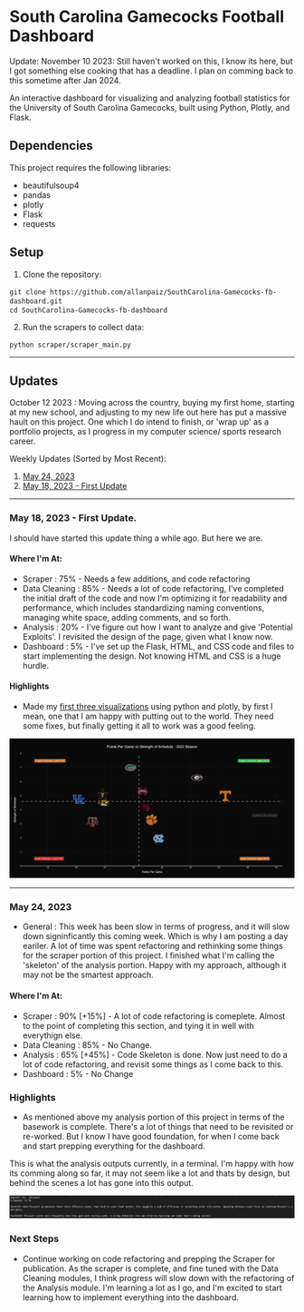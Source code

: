 # South Carolina Gamecocks Football Dashboard

Update:
November 10 2023: Still haven't worked on this, I know its here, but I got something else cooking that has a deadline. I plan on comming back to this sometime after Jan 2024.

An interactive dashboard for visualizing and analyzing football statistics for the University of South Carolina Gamecocks, built using Python, Plotly, and Flask.

## Dependencies

This project requires the following libraries:

- beautifulsoup4
- pandas
- plotly
- Flask
- requests

## Setup

1. Clone the repository:

```
git clone https://github.com/allanpaiz/SouthCarolina-Gamecocks-fb-dashboard.git
cd SouthCarolina-Gamecocks-fb-dashboard
```

2. Run the scrapers to collect data:

```
python scraper/scraper_main.py
```

***

## Updates

October 12 2023 : Moving across the country, buying my first home, starting at my new school, and adjusting to my new life out here has put a massive hault on this project. One which I do intend to finish, or 'wrap up' as a portfolio projects, as I progress in my computer science/ sports research career.

Weekly Updates (Sorted by Most Recent):
1. [May 24, 2023](https://github.com/allanpaiz/SouthCarolina-Gamecocks-fb-dashboard#may-24-2023)
2. [May 18, 2023 - First Update](https://github.com/allanpaiz/SouthCarolina-Gamecocks-fb-dashboard#may-18-2023---first-update)

***

### May 18, 2023 - First Update.
I should have started this update thing a while ago. But here we are. 

#### Where I'm At:
- Scraper : 75% - Needs a few additions, and code refactoring  
- Data Cleaning : 85% - Needs a lot of code refactoring, I've completed the initial draft of the code and now I'm optimizing it for readability and performance, which includes standardizing naming conventions, managing white space, adding comments, and so forth.
- Analysis : 20% - I've figure out how I want to analyze and give 'Potential Exploits'. I revisited the design of the page, given what I know now. 
- Dashboard : 5% - I've set up the Flask, HTML, and CSS code and files to start implementing the design. Not knowing HTML and CSS is a huge hurdle. 

#### Highlights
- Made my [first three visualizations](https://github.com/allanpaiz/SouthCarolina-Gamecocks-fb-dashboard/tree/main/vis/FirstDraft) using python and plotly, by first I mean, one that I am happy with putting out to the world. They need some fixes, but finally getting it all to work was a good feeling.

![ppg_sos](https://github.com/allanpaiz/SouthCarolina-Gamecocks-fb-dashboard/blob/main/vis/FirstDraft/ppg_sos.png)

***

### May 24, 2023
- General : This week has been slow in terms of progress, and it will slow down signinficantly this coming week. Which is why I am posting a day eariler. A lot of time was spent refactoring and rethinking some things for the scraper portion of this project. I finished what I'm calling the 'skeleton' of the analysis portion. Happy with my approach, although it may not be the smartest approach. 

#### Where I'm At:
- Scraper : 90% [+15%] - A lot of code refactoring is comeplete. Almost to the point of completing this section, and tying it in well with everythign else.  
- Data Cleaning : 85% - No Change.
- Analysis : 65% [+45%] - Code Skeleton is done. Now just need to do a lot of code refactoring, and revisit some things as I come back to this.
- Dashboard : 5% - No Change

### Highlights
- As mentioned above my analysis portion of this project in terms of the basework is complete. There's a lot of things that need to be revisited or re-worked. But I know I have good foundation, for when I come back and start prepping everything for the dashboard. 

This is what the analysis outputs currently, in a terminal. I'm happy with how its comming along so far, it may not seem like a lot and thats by design, but behind the scenes a lot has gone into this output. 

![analysis_draft](https://github.com/allanpaiz/SouthCarolina-Gamecocks-fb-dashboard/blob/main/vis/FirstDraft/analysis_draft.png)

### Next Steps
- Continue working on code refactoring and prepping the Scraper for publication. As the scraper is complete, and fine tuned with the Data Cleaning modules, I think progress will slow down with the refactoring of the Analysis module. I'm learning a lot as I go, and I'm excited to start learning how to implement everything into the dashboard. 
